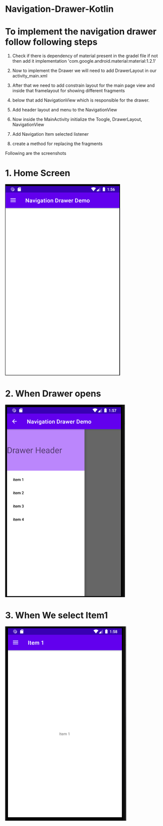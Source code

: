 # Navigation-Drawer-Kotlin

# To implement the navigation drawer follow following steps

1. Check if there is dependency of material present in the gradel file if not then add it
    implementation 'com.google.android.material:material:1.2.1'
    
2. Now to implement the Drawer we will need to add DrawerLayout in our activity_main.xml
3. After that we need to add constrain layout for the main page view and inside that framelayout for showing different fragments
4. below that add NavigationView which is responsible for the drawer. 
5. Add header layout and menu to the NavigationView
6. Now inside the MainActivity initialize the Toogle, DrawerLayout, NavigationView
7. Add Navigation Item selected listener
8. create a method for replacing the fragments 


Following are the screenshots 

# 1. Home Screen 
  ![alt text](/attachment/home.png)
  
# 2. When Drawer opens
  ![alt text](/attachment/drawer_open.png)
  
# 3. When We select Item1
  ![alt text](/attachment/item1.png)
